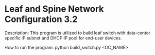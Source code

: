 # Leaf and Spine Network Configuration 3.2
Description: This program is utilized to build leaf switch with data-center specific IP subnet and DHCP IP pool for end-user devices.

How to run the program:
python build_switch.py <DC_NAME>
